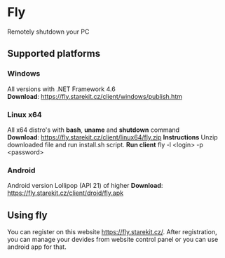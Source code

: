# Fly
Remotely shutdown your PC

## Supported platforms
### Windows
All versions with .NET Framework 4.6<br />
**Download**: https://fly.starekit.cz/client/windows/publish.htm
### Linux x64
All x64 distro's with **bash**, **uname** and **shutdown** command<br />
**Download**: https://fly.starekit.cz/client/linux64/fly.zip
**Instructions**
Unzip downloaded file and run install.sh script.
**Run client**
fly -l \<login\> -p \<password\>
### Android
Android version Lollipop (API 21) of higher
**Download**: https://fly.starekit.cz/client/droid/fly.apk

## Using fly
You can register on this website https://fly.starekit.cz/. After registration, you can manage your devides from website control panel or you can use android app for that.
